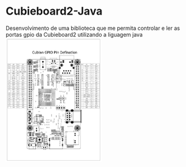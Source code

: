 

# Cubieboard2-Java

Desenvolvimento de uma biblioteca que me permita controlar e ler as portas gpio da Cubieboard2 utilizando a liguagem java
<img width="50%" src="https://github.com/CadnunsDimir/Cubieboard2-Java/blob/master/Cubieboard2-Java/Essenciais/gpio_defination_large.jpg"/>

